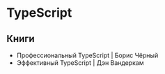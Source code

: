 # TypeScript

## Книги

- Профессиональный TypeScript | Борис Чёрный
- Эффективный TypeScript | Дэн Вандеркам
